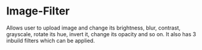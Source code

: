 # Image-Filter
Allows user to upload image and change its brightness, blur, contrast, grayscale, rotate its hue, invert it, change its opacity and so on. It also has 3 inbuild filters which can be applied.
